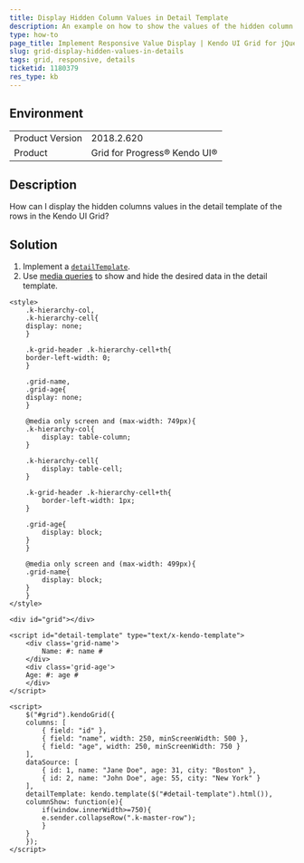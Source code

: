 ```yaml
---
title: Display Hidden Column Values in Detail Template
description: An example on how to show the values of the hidden column in the detail template of the Kendo UI Grid.
type: how-to
page_title: Implement Responsive Value Display | Kendo UI Grid for jQuery
slug: grid-display-hidden-values-in-details
tags: grid, responsive, details
ticketid: 1180379
res_type: kb
---
```


## Environment

<table>
	<tr>
		<td>Product Version</td>
		<td>2018.2.620</td>
	</tr>
	<tr>
		<td>Product</td>
		<td>Grid for Progress® Kendo UI®</td>
	</tr>
</table>

## Description

How can I display the hidden columns values in the detail template of the rows in the Kendo UI Grid?

## Solution

1. Implement a [`detailTemplate`](https://docs.telerik.com/kendo-ui/api/javascript/ui/grid/configuration/detailtemplate).
1. Use [media queries](https://developer.mozilla.org/en-US/docs/Web/CSS/Media_Queries/Using_media_queries) to show and hide the desired data in the detail template.

```dojo
<style>
	.k-hierarchy-col,
	.k-hierarchy-cell{
	display: none;
	}

	.k-grid-header .k-hierarchy-cell+th{
	border-left-width: 0;
	}

	.grid-name,
	.grid-age{
	display: none;
	}

	@media only screen and (max-width: 749px){
	.k-hierarchy-col{
		display: table-column;
	}

	.k-hierarchy-cell{
		display: table-cell;
	}

	.k-grid-header .k-hierarchy-cell+th{
		border-left-width: 1px;
	}

	.grid-age{
		display: block;
	}
	}

	@media only screen and (max-width: 499px){
	.grid-name{
		display: block;
	}
	}
</style>

<div id="grid"></div>

<script id="detail-template" type="text/x-kendo-template">
	<div class='grid-name'>
		Name: #: name #
	</div>
	<div class='grid-age'>
	Age: #: age #
	</div>
</script>

<script>
	$("#grid").kendoGrid({
	columns: [
		{ field: "id" },
		{ field: "name", width: 250, minScreenWidth: 500 },
		{ field: "age", width: 250, minScreenWidth: 750 }
	],
	dataSource: [
		{ id: 1, name: "Jane Doe", age: 31, city: "Boston" },
		{ id: 2, name: "John Doe", age: 55, city: "New York" }
	],
	detailTemplate: kendo.template($("#detail-template").html()),
	columnShow: function(e){
		if(window.innerWidth>=750){
		e.sender.collapseRow(".k-master-row");
		}
	}
	});
</script>
```
